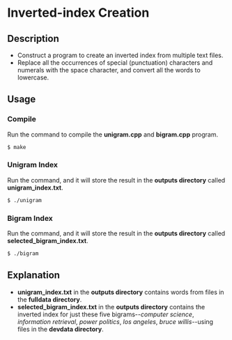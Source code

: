# Inverted-index Creation

## Description
- Construct a program to create an inverted index from multiple text files.
- Replace all the occurrences of special (punctuation) characters and numerals with the space character, and convert all the words to lowercase.

## Usage
### Compile
Run the command to compile the **unigram.cpp** and **bigram.cpp** program.
```bash
$ make
```
### Unigram Index
Run the command, and it will store the result in the **outputs directory** called **unigram_index.txt**.
```bash
$ ./unigram
```
### Bigram Index
Run the command, and it will store the result in the **outputs directory** called **selected_bigram_index.txt**.
```bash
$ ./bigram
```

## Explanation
- **unigram_index.txt** in the **outputs directory** contains words from files in the **fulldata directory**.
- **selected_bigram_index.txt** in the **outputs directory** contains the inverted index for just these five bigrams--_computer science_, _information retrieval_, _power politics_, _los angeles_, _bruce willis_--using files in the **devdata directory**.
